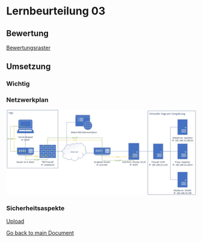 # Lernbeurteilung 03

## Bewertung
[Bewertungsraster](https://bscw.tbz.ch/bscw/bscw.cgi/31406128?op=preview&back_url=23235391%3fclient_size%3d439x412)

## Umsetzung
### Wichtig


### Netzwerkplan
<img align="center" width="" height="" src="./img/../../img/Netzplan-Websrv4.jpg" alt="Netzplan">

### Sicherheitsaspekte
[Upload](https://github.com/Daddey69/Modul_300/blob/master/documents/sec.md)



[Go back to main Document](https://github.com/Daddey69/Modul_300/blob/master/README.md)
